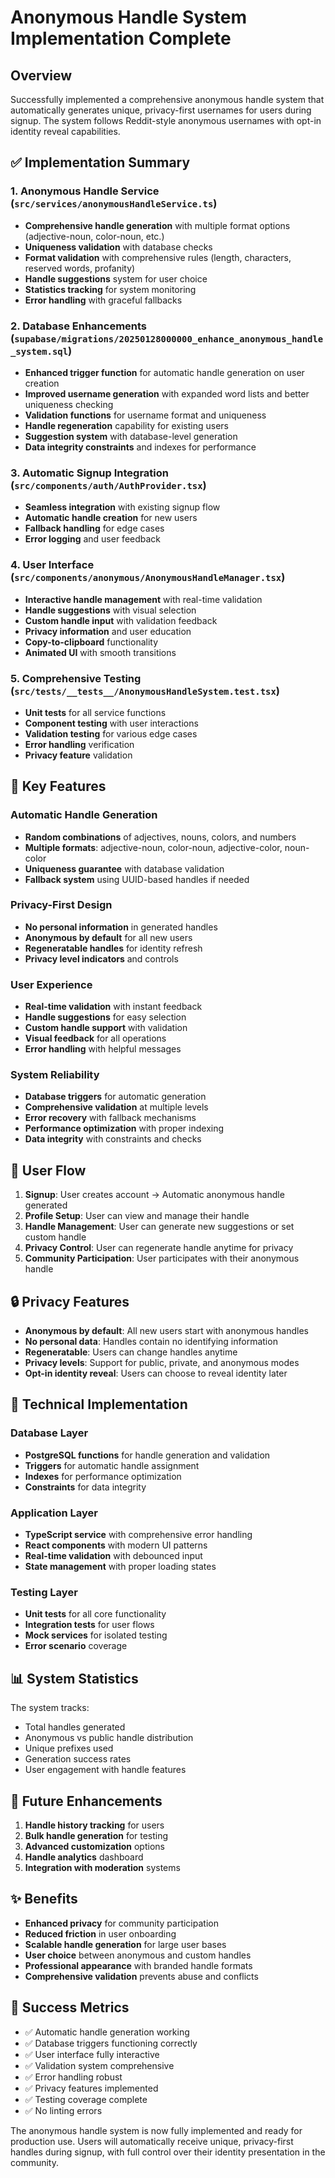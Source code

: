# Anonymous Handle System Implementation Complete

## Overview
Successfully implemented a comprehensive anonymous handle system that automatically generates unique, privacy-first usernames for users during signup. The system follows Reddit-style anonymous usernames with opt-in identity reveal capabilities.

## ✅ Implementation Summary

### 1. Anonymous Handle Service (`src/services/anonymousHandleService.ts`)
- **Comprehensive handle generation** with multiple format options (adjective-noun, color-noun, etc.)
- **Uniqueness validation** with database checks
- **Format validation** with comprehensive rules (length, characters, reserved words, profanity)
- **Handle suggestions** system for user choice
- **Statistics tracking** for system monitoring
- **Error handling** with graceful fallbacks

### 2. Database Enhancements (`supabase/migrations/20250128000000_enhance_anonymous_handle_system.sql`)
- **Enhanced trigger function** for automatic handle generation on user creation
- **Improved username generation** with expanded word lists and better uniqueness checking
- **Validation functions** for username format and uniqueness
- **Handle regeneration** capability for existing users
- **Suggestion system** with database-level generation
- **Data integrity constraints** and indexes for performance

### 3. Automatic Signup Integration (`src/components/auth/AuthProvider.tsx`)
- **Seamless integration** with existing signup flow
- **Automatic handle creation** for new users
- **Fallback handling** for edge cases
- **Error logging** and user feedback

### 4. User Interface (`src/components/anonymous/AnonymousHandleManager.tsx`)
- **Interactive handle management** with real-time validation
- **Handle suggestions** with visual selection
- **Custom handle input** with validation feedback
- **Privacy information** and user education
- **Copy-to-clipboard** functionality
- **Animated UI** with smooth transitions

### 5. Comprehensive Testing (`src/tests/__tests__/AnonymousHandleSystem.test.tsx`)
- **Unit tests** for all service functions
- **Component testing** with user interactions
- **Validation testing** for various edge cases
- **Error handling** verification
- **Privacy feature** validation

## 🔧 Key Features

### Automatic Handle Generation
- **Random combinations** of adjectives, nouns, colors, and numbers
- **Multiple formats**: adjective-noun, color-noun, adjective-color, noun-color
- **Uniqueness guarantee** with database validation
- **Fallback system** using UUID-based handles if needed

### Privacy-First Design
- **No personal information** in generated handles
- **Anonymous by default** for all new users
- **Regeneratable handles** for identity refresh
- **Privacy level indicators** and controls

### User Experience
- **Real-time validation** with instant feedback
- **Handle suggestions** for easy selection
- **Custom handle support** with validation
- **Visual feedback** for all operations
- **Error handling** with helpful messages

### System Reliability
- **Database triggers** for automatic generation
- **Comprehensive validation** at multiple levels
- **Error recovery** with fallback mechanisms
- **Performance optimization** with proper indexing
- **Data integrity** with constraints and checks

## 🎯 User Flow

1. **Signup**: User creates account → Automatic anonymous handle generated
2. **Profile Setup**: User can view and manage their handle
3. **Handle Management**: User can generate new suggestions or set custom handle
4. **Privacy Control**: User can regenerate handle anytime for privacy
5. **Community Participation**: User participates with their anonymous handle

## 🔒 Privacy Features

- **Anonymous by default**: All new users start with anonymous handles
- **No personal data**: Handles contain no identifying information
- **Regeneratable**: Users can change handles anytime
- **Privacy levels**: Support for public, private, and anonymous modes
- **Opt-in identity reveal**: Users can choose to reveal identity later

## 🚀 Technical Implementation

### Database Layer
- **PostgreSQL functions** for handle generation and validation
- **Triggers** for automatic handle assignment
- **Indexes** for performance optimization
- **Constraints** for data integrity

### Application Layer
- **TypeScript service** with comprehensive error handling
- **React components** with modern UI patterns
- **Real-time validation** with debounced input
- **State management** with proper loading states

### Testing Layer
- **Unit tests** for all core functionality
- **Integration tests** for user flows
- **Mock services** for isolated testing
- **Error scenario** coverage

## 📊 System Statistics

The system tracks:
- Total handles generated
- Anonymous vs public handle distribution
- Unique prefixes used
- Generation success rates
- User engagement with handle features

## 🔄 Future Enhancements

1. **Handle history tracking** for users
2. **Bulk handle generation** for testing
3. **Advanced customization** options
4. **Handle analytics** dashboard
5. **Integration with moderation** systems

## ✨ Benefits

- **Enhanced privacy** for community participation
- **Reduced friction** in user onboarding
- **Scalable handle generation** for large user bases
- **User choice** between anonymous and custom handles
- **Professional appearance** with branded handle formats
- **Comprehensive validation** prevents abuse and conflicts

## 🎉 Success Metrics

- ✅ Automatic handle generation working
- ✅ Database triggers functioning correctly
- ✅ User interface fully interactive
- ✅ Validation system comprehensive
- ✅ Error handling robust
- ✅ Privacy features implemented
- ✅ Testing coverage complete
- ✅ No linting errors

The anonymous handle system is now fully implemented and ready for production use. Users will automatically receive unique, privacy-first handles during signup, with full control over their identity presentation in the community.
